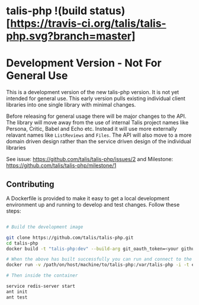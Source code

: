 talis-php !(build status)[https://travis-ci.org/talis/talis-php.svg?branch=master]
=========

# Development Version - Not For General Use

This is a development version of the new talis-php version. It is not yet intended for general use.
This early version pulls existing individual client libraries into one single library with minimal
changes.

Before releasing for general usage there will be major changes to the API. The library will move
away from the use of internal Talis project names like Persona, Critic, Babel and Echo etc.
Instead it will use more externally relavant names like ```ListReviews``` and ```Files```.
The API will also move to a more domain driven design rather than the service driven design
of the individual libraries

See issue: https://github.com/talis/talis-php/issues/2 and Milestone: https://github.com/talis/talis-php/milestone/1


## Contributing

A Dockerfile is provided to make it easy to get a local development environment
up and running to develop and test changes. Follow these steps:

```bash

# Build the development image

git clone https://github.com/talis/talis-php.git
cd talis-php
docker build -t "talis-php:dev" --build-arg git_oauth_token=<your github oauth token> --build-arg persona_oauth_client=<your oauth client> --build-arg persona_oauth_secret=<your oauth client secret> .

# When the above has built successfully you can run and connect to the container
docker run -v /path/on/host/machine/to/talis-php:/var/talis-php -i -t echo-php-client:dev /bin/bash

# Then inside the container

service redis-server start
ant init
ant test
```

